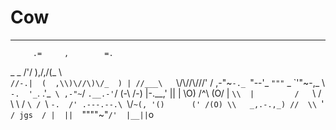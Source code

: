 # Cow

----

         .=     ,        =.
  _  _   /'/    )\,/,/(_   \ \
   `//-.|  (  ,\\)\//\)\/_  ) |
   //___\   `\\\/\\/\/\\///'  /
,-"~`-._ `"--'_   `"""`  _ \`'"~-,_
\       `-.  '_`.      .'_` \ ,-"~`/
 `.__.-'`/   (-\        /-) |-.__,'
   ||   |     \O)  /^\ (O/  |
   `\\  |         /   `\    /
     \\  \       /      `\ /
      `\\ `-.  /' .---.--.\
        `\\/`~(, '()      ('
         /(O) \\   _,.-.,_)
        //  \\ `\'`      /
  jgs  / |  ||   `""""~"`
     /'  |__||
           `o